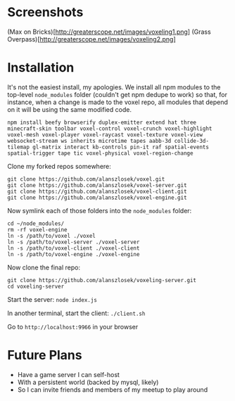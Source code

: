 Screenshots
====

(Max on Bricks)[http://greaterscope.net/images/voxeling1.png]
(Grass Overpass)[http://greaterscope.net/images/voxeling2.png]

Installation
===

It's not the easiest install, my apologies. We install all npm modules to the top-level `node_modules` folder (couldn't get npm dedupe to work) so that, for instance, when a change is made to the voxel repo, all modules that depend on it will be using the same modified code.

```
npm install beefy browserify duplex-emitter extend hat three minecraft-skin toolbar voxel-control voxel-crunch voxel-highlight voxel-mesh voxel-player voxel-raycast voxel-texture voxel-view websocket-stream ws inherits microtime tapes aabb-3d collide-3d-tilemap gl-matrix interact kb-controls pin-it raf spatial-events spatial-trigger tape tic voxel-physical voxel-region-change
```

Clone my forked repos somewhere:

```
git clone https://github.com/alanszlosek/voxel.git
git clone https://github.com/alanszlosek/voxel-server.git
git clone https://github.com/alanszlosek/voxel-client.git
git clone https://github.com/alanszlosek/voxel-engine.git
```

Now symlink each of those folders into the `node_modules` folder:

```
cd ~/node_modules/
rm -rf voxel-engine
ln -s /path/to/voxel ./voxel
ln -s /path/to/voxel-server ./voxel-server
ln -s /path/to/voxel-client ./voxel-client
ln -s /path/to/voxel-engine ./voxel-engine
```

Now clone the final repo:

```
git clone https://github.com/alanszlosek/voxeling-server.git
cd voxeling-server
```

Start the server: `node index.js`

In another terminal, start the client: `./client.sh`

Go to `http://localhost:9966` in your browser

Future Plans
===

* Have a game server I can self-host
* With a persistent world (backed by mysql, likely)
* So I can invite friends and members of my meetup to play around


